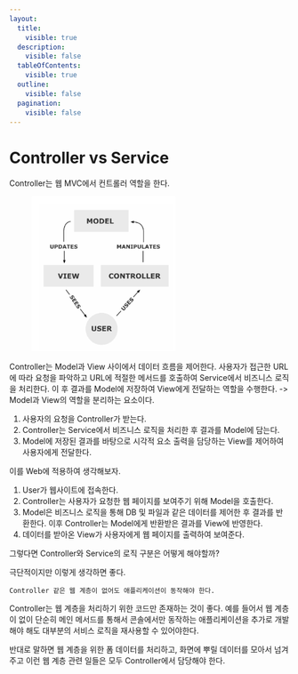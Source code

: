 ```yaml
---
layout:
  title:
    visible: true
  description:
    visible: false
  tableOfContents:
    visible: true
  outline:
    visible: false
  pagination:
    visible: false
---
```


# Controller vs Service

Controller는 웹 MVC에서 컨트롤러 역할을 한다.

<figure><img src="../../.gitbook/assets/image (3) (1) (1).png" alt=""><figcaption></figcaption></figure>

Controller는 Model과 View 사이에서 데이터 흐름을 제어한다. 사용자가 접근한 URL에 따라 요청을 파악하고 URL에 적절한 메서드를 호출하여 Service에서 비즈니스 로직을 처리한다. 이 후 결과를 Model에 저장하여 View에게 전달하는 역할을 수행한다. -> Model과 View의 역할을 분리하는 요소이다.

1. 사용자의 요청을 Controller가 받는다.
2. Controller는 Service에서 비즈니스 로직을 처리한 후 결과를 Model에 담는다.
3. Model에 저장된 결과를 바탕으로 시각적 요소 출력을 담당하는 View를 제어하여 사용자에게 전달한다.

이를 Web에 적용하여 생각해보자.

1. User가 웹사이트에 접속한다.
2. Controller는 사용자가 요청한 웹 페이지를 보여주기 위해 Model을 호출한다.
3. Model은 비즈니스 로직을 통해 DB 및 파일과 같은 데이터를 제어한 후 결과를 반환한다. 이후 Controller는 Model에게 반환받은 결과를 View에 반영한다.
4. 데이터를 받아온 View가 사용자에게 웹 페이지를 출력하여 보여준다.

그렇다면 Controller와 Service의 로직 구분은 어떻게 해야할까?

극단적이지만 이렇게 생각하면 좋다.

`Controller 같은 웹 계층이 없어도 애플리케이션이 동작해야 한다.`

Controller는 웹 계층을 처리하기 위한 코드만 존재하는 것이 좋다. 예를 들어서 웹 계층이 없이 단순히 메인 메서드를 통해서 콘솔에서만 동작하는 애플리케이션을 추가로 개발해야 해도 대부분의 서비스 로직을 재사용할 수 있어야한다.

반대로 말하면 웹 계층을 위한 폼 데이터를 처리하고, 화면에 뿌릴 데이터를 모아서 넘겨주고 이런 웹 계층 관련 일들은 모두 Controller에서 담당해야 한다.

